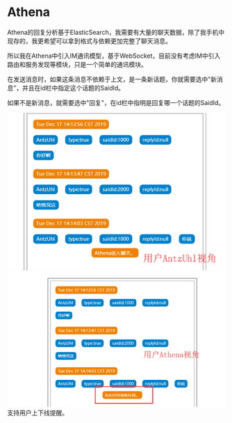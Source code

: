# Athena

Athena的回复分析基于ElasticSearch，我需要有大量的聊天数据，除了我手机中现存的，我更希望可以拿到格式与依赖更加完整了聊天消息。

所以我在Athena中引入IM通讯模型，基于WebSocket，目前没有考虑IM中引入路由和服务发现等模块，只是一个简单的通讯模块。

在发送消息时，如果这条消息不依赖于上文，是一条新话题，你就需要选中"新消息"，并且在id栏中指定这个话题的SaidId。

如果不是新消息，就需要选中"回复"，在id栏中指明是回复哪一个话题的SaidId。

![](https://raw.githubusercontent.com/CasterWx/gitpics/master/img/20191217180315.png)
![](https://raw.githubusercontent.com/CasterWx/gitpics/master/img/20191217180342.png)
支持用户上下线提醒。